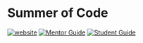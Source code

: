 # Summer of Code

 [![website](https://img.shields.io/badge/visit-website-blue.svg)](https://whoami-shubham.github.io/Summer_of_Code/#/ "Summer of Code")
[![Mentor Guide](https://img.shields.io/badge/Mentor-Guide-brightgreen.svg)](https://github.com/whoami-shubham/Summer_of_Code/blob/master/Mentor.md  "Mentor Guide")
[![Student Guide](https://img.shields.io/badge/Student-Guide-green.svg)](https://github.com/whoami-shubham/Summer_of_Code/blob/master/Student.md  "Student Guide")
